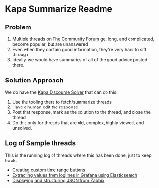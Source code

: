 # Kapa Summarize Readme

## Problem

1. Multiple threads on [The Community Forum](https://community.grafana.com) get long, and complicated, become popular, but are unanswered
2. Even when they contain good information, they're very hard to sift through
3. Ideally, we would have summaries of all of the good advice posted there.

## Solution Approach

We do have the [Kapa Discourse Solver](https://github.com/grafana/kapa-discourse?tab=readme-ov-file#solver) that can do this.

1. Use the tooling there to fetch/summarize threads
2. Have a human edit the response
3. Post that response, mark as the solution to the thread, and close the thread.
4. Do this only for threads that are old, complex, highly viewed, and unsolved.

## Log of Sample threads

This is the running log of threads where this has been done, just to keep track.

* [Creating custom time range buttons](https://community.grafana.com/t/creating-custom-time-range-buttons-in-grafana-dashboards/113662/11?u=davidallen5)
* [Extracting values from loglines in Grafana using Elasticsearch](https://community.grafana.com/t/extracting-values-from-log-lines-in-grafana-using-elasticsearch/112517/10?u=davidallen5)
* [Displaying and structuring JSON from Zabbix](https://community.grafana.com/t/displaying-and-structuring-json-data-in-grafana-from-zabbix/119827/32?u=davidallen5)
